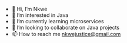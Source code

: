 - 👋 Hi, I’m Nkwe
- 👀 I’m interested in Java
- 🌱 I’m currently learning microservices
- 💞️ I’m looking to collaborate on Java projects
- 📫 How to reach me nkwejustice@gmail.com

<!---
mapoulo/mapoulo is a ✨ special ✨ repository because its `README.md` (this file) appears on your GitHub profile.
You can click the Preview link to take a look at your changes.
--->
